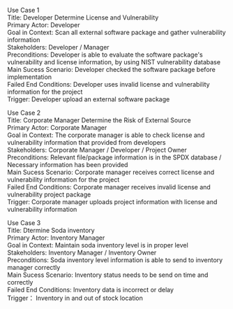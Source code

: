 Use Case 1<br>
Title: Developer Determine License and Vulnerability<br>
Primary Actor: Developer<br>
Goal in Context: Scan all external software package and gather vulnerability information<br>
Stakeholders: Developer / Manager<br>
Preconditions: Developer is able to evaluate the software package's vulnerability and license information, by using NIST vulnerability database<br>
Main Sucess Scenario: Developer checked the software package before implementation<br>
Failed End Conditions: Developer uses invalid license and vulnerability information for the project<br>
Trigger: Developer upload an external software package<br>

Use Case 2<br>
Title: Corporate Manager Determine the Risk of External Source<br>
Primary Actor: Corporate Manager<br>
Goal in Context: The corporate manager is able to check license and vulnerability information that provided from developers<br>
Stakeholders: Corporate Manager / Developer / Project Owner<br>
Preconditions: Relevant file/package information is in the SPDX database / Necessary information has been provided<br>
Main Sucess Scenario: Corporate manager receives correct license and vulnerability information for the project<br>
Failed End Conditions: Corporate manager receives invalid license and vulnerability project package<br>
Trigger: Corporate manager uploads project information with license and vulnerability information<br>

Use Case 3<br>
Title: Dtermine Soda inventory<br>
Primary Actor: Inventory Manager<br>
Goal in Context: Maintain soda inventory level is in proper level<br>
Stakeholders: Inventory Manager / Inventory Owner<br>
Preconditions: Soda inventory level information is able to send to inventory manager correctly<br>
Main Sucess Scenario: Inventory status needs to be send on time and correctly<br>
Failed End Conditions: Inventory data is incorrect or delay<br>
Trigger： Inventory in and out of stock location<br>
